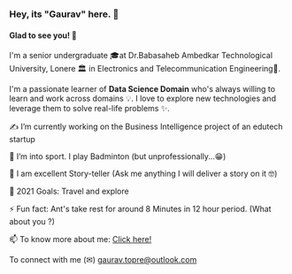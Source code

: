 ### Hey, its "Gaurav" here. 👋

#### Glad to see you! 🤩

I'm a senior undergraduate 🎓at Dr.Babasaheb Ambedkar Technological University, Lonere 🏛 in Electronics and Telecommunication Engineering📡. 

I'm a passionate learner of **Data Science Domain** who's always willing to learn and work across domains 💡. I love to explore new technologies and leverage them to solve real-life problems ✨.


✍ I’m currently working on the Business Intelligence project of an edutech startup

🏸 I’m into sport. I play Badminton (but unprofessionally...😁)                                         

💬 I am excellent Story-teller (Ask me anything I will deliver a story on it 🤓)

🥅 2021 Goals: Travel and explore

⚡ Fun fact: Ant's take rest for around 8 Minutes in 12 hour period. (What about you ?)

📫 To know more about me: [Click here!](https://linktr.ee/gauravtopre/)

To connect with me (✉) gaurav.topre@outlook.com  






<!---
gauravtopre9/gauravtopre9 is a ✨ special ✨ repository because its `README.md` (this file) appears on your GitHub profile.
You can click the Preview link to take a look at your changes.
--->
